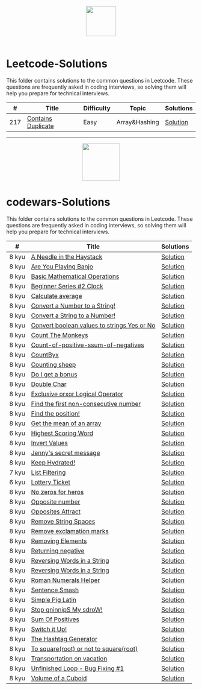 <p align="center">
  <a  href="https://leetcode.com">
    <img height=80 src="https://assets.leetcode.com/static_assets/public/webpack_bundles/images/logo-dark.e99485d9b.svg">
  </a>
  <br>
  <br>
</p>

# Leetcode-Solutions
This folder contains solutions to the common questions in Leetcode. These questions are frequently asked in coding interviews, so solving them will help you prepare for technical interviews.


|  #  |      Title     |   Difficulty   | Topic  | Solutions   |                  
|-----|----------------|--------------- |--------|-------------|
|217|[Contains Duplicate](https://leetcode.com/problems/contains-duplicate/)|Easy|Array&Hashing|[Solution](https://github.com/Azzi-Mo/Cpp-Problem-solving/blob/main/CPP_for_beginners/217Contains_Duplicate.cpp) |


------------------------------------------------------------------------------------------------------------

  <p align="center">
      <a href="https://www.codewars.com/">
          <img height=100 src="https://www.qualified.io/shared/images/codewars-black-large-24a9d355.png">
      </a>
  </p> 

# codewars-Solutions
This folder contains solutions to the common questions in Leetcode. These questions are frequently asked in coding interviews, so solving them will help you prepare for technical interviews.


|  #  |      Title     | Solutions   |                  
|-----|----------------|-------------|
|8 kyu|[A Needle in the Haystack](https://www.codewars.com/kata/56676e8fabd2d1ff3000000c/solutions/javascript)|[Solution](https://github.com/Azzi-Mo/JS-ProblemSolving/tree/main/Codewars/A%20Needle%20in%20the%20Haystack) |
|8 kyu|[Are You Playing Banjo](https://www.codewars.com/kata/53af2b8861023f1d88000832)|[Solution](https://github.com/Azzi-Mo/JS-ProblemSolving/blob/main/Codewars/A%20Needle%20in%20the%20Haystack/ANeedleintheHaystack.js) |
|8 kyu|[Basic Mathematical Operations](https://www.codewars.com/kata/57356c55867b9b7a60000bd7)|[Solution](https://github.com/Azzi-Mo/JS-ProblemSolving/blob/main/Codewars/Basic%20Mathematical%20Operations/BasicMathematicalOperations.JS) |
|8 kyu|[Beginner Series #2 Clock](https://www.codewars.com/kata/55f9bca8ecaa9eac7100004a)|[Solution](https://github.com/Azzi-Mo/JS-ProblemSolving/blob/main/Codewars/Beginner%20Series%20%232%20Clock/Beginner%20Series%20%232%20Clock.js) |
|8 kyu|[Calculate average](https://www.codewars.com/kata/57a2013acf1fa5bfc4000921)|[Solution](https://github.com/Azzi-Mo/JS-ProblemSolving/blob/main/Codewars/Calculate%20average/Calculate%20average.js) |
|8 kyu|[Convert a Number to a String!](https://www.codewars.com/kata/5265326f5fda8eb1160004c8)|[Solution](https://github.com/Azzi-Mo/JS-ProblemSolving/blob/main/Codewars/Convert%20a%20Number%20to%20a%20String!/Convert%20a%20Number%20to%20a%20String!.js) |
|8 kyu|[Convert a String to a Number!](https://www.codewars.com/kata/convert-a-string-to-a-number/discuss/python)|[Solution](https://github.com/Azzi-Mo/JS-ProblemSolving/blob/main/Codewars/Convert%20a%20String%20to%20a%20Number!/Convert%20a%20String%20to%20a%20Number!.js) |
|8 kyu|[Convert boolean values to strings Yes or No](https://www.codewars.com/kata/53369039d7ab3ac506000467/solutions/javascript)|[Solution](https://github.com/Azzi-Mo/JS-ProblemSolving/blob/main/Codewars/Convert%20boolean%20values%20to%20strings%20Yes%20or%20No/Conver9tbooleanvaluestostringsYesorNo.js) |
|8 kyu|[Count The Monkeys](https://www.codewars.com/kata/56f69d9f9400f508fb000ba7)|[Solution](https://github.com/Azzi-Mo/JS-ProblemSolving/blob/main/Codewars/Count%20The%20Monkeys/Count%20The%20Monkeys.js) |
|8 kyu|[Count-of-positive-ssum-of-negatives](https://www.codewars.com/kata/576bb71bbbcf0951d5000044)|[Solution](https://github.com/Azzi-Mo/JS-ProblemSolving/blob/main/Codewars/Count-of-positive-ssum-of-negatives/Count-of-positives-sum-of-negatives.js) |
|8 kyu|[CountByx](https://www.codewars.com/kata/5513795bd3fafb56c200049e)|[Solution](https://github.com/Azzi-Mo/JS-ProblemSolving/blob/main/Codewars/CountByx/CountByX.js) |
|8 kyu|[Counting sheep](https://www.codewars.com/kata/54edbc7200b811e956000556/train/javascript)|[Solution](https://github.com/Azzi-Mo/JS-ProblemSolving/blob/main/Codewars/Counting%20sheep/Countingsheep.js) |
|8 kyu|[Do I get a bonus](https://www.codewars.com/kata/56f6ad906b88de513f000d96)|[Solution](https://github.com/Azzi-Mo/JS-ProblemSolving/blob/main/Codewars/Do%20I%20get%20a%20bonus/Do%20I%20get%20a%20bonus.js) |
|8 kyu|[Double Char](https://www.codewars.com/kata/56f6ad906b88de513f000d96](https://www.codewars.com/kata/56b1f01c247c01db92000076/train/javascript))|[Solution](https://github.com/Azzi-Mo/JS-ProblemSolving/blob/main/Codewars/Double%20Char/DoubleChar.js) |
|8 kyu|[Exclusive orxor Logical Operator](https://www.codewars.com/kata/56f6ad906b88de513f000d96](https://www.codewars.com/kata/56fa3c5ce4d45d2a52001b3c))|[Solution](https://github.com/Azzi-Mo/JS-ProblemSolving/blob/main/Codewars/Exclusive%20orxor%20Logical%20Operator/Exclusive%20or%20xor%20Logical%20Operator.js) |
|8 kyu|[Find the first non-consecutive number](https://www.codewars.com/kata/56f6ad906b88de513f000d96](https://www.codewars.com/kata/58f8a3a27a5c28d92e000144))|[Solution](https://github.com/Azzi-Mo/JS-ProblemSolving/blob/main/Codewars/Find%20the%20first%20non-consecutive%20number/Find%20the%20first%20non-consecutive%20number.js) |
|8 kyu|[Find the position!](https://www.codewars.com/kata/5808e2006b65bff35500008f/discuss)|[Solution](https://github.com/Azzi-Mo/JS-ProblemSolving/blob/main/Codewars/Find%20the%20position/Find%20the%20position.js) |
|8 kyu|[Get the mean of an array](https://www.codewars.com/kata/563e320cee5dddcf77000158)|[Solution](https://github.com/Azzi-Mo/JS-ProblemSolving/blob/main/Codewars/Get%20the%20mean%20of%20an%20array/Get%20the%20mean%20of%20an%20array.js) |
|6 kyu|[Highest Scoring Word](https://www.codewars.com/kata/57eb8fcdf670e99d9b000272)|[Solution](https://github.com/Azzi-Mo/JS-ProblemSolving/blob/main/Codewars/Highest%20Scoring%20Word/Highest%20Scoring%20Word.js#L10) |
|8 kyu|[Invert Values](https://www.codewars.com/kata/5899dc03bc95b1bf1b0000ad/solutions/javascript)|[Solution](https://github.com/Azzi-Mo/JS-ProblemSolving/blob/main/Codewars/Invert%20Values/InvertValues.js) |
|8 kyu|[Jenny's secret message](https://www.codewars.com/kata/55225023e1be1ec8bc000390/train/javascript)|[Solution](https://github.com/Azzi-Mo/JS-ProblemSolving/blob/main/Codewars/Jenny's%20secret%20message/Jenny'ssecretmessage.js) |
|8 kyu|[Keep Hydrated!](https://www.codewars.com/kata/582cb0224e56e068d800003c)|[Solution](https://github.com/Azzi-Mo/JS-ProblemSolving/blob/main/Codewars/Keep%20Hydrated!/Keep%20Hydrated!.js) |
|7 kyu|[List Filtering](https://www.codewars.com/kata/53dbd5315a3c69eed20002dd)|[Solution](https://github.com/Azzi-Mo/JS-ProblemSolving/blob/main/Codewars/List%20Filtering/List%20Filtering.js) |
|6 kyu|[Lottery Ticket](https://www.codewars.com/kata/57f625992f4d53c24200070e/discuss)|[Solution](https://github.com/Azzi-Mo/JS-ProblemSolving/blob/main/Codewars/Lottery%20Ticket/Lottery%20Ticket.JS) |
|8 kyu|[No zeros for heros](https://www.codewars.com/kata/570a6a46455d08ff8d001002)|[Solution](https://github.com/Azzi-Mo/JS-ProblemSolving/blob/main/Codewars/No%20zeros%20for%20heros/No%20zeros%20for%20heros.js) |
|8 kyu|[Opposite number](https://www.codewars.com/kata/56dec885c54a926dcd001095)|[Solution](https://github.com/Azzi-Mo/JS-ProblemSolving/blob/main/Codewars/Opposite%20number/Oppositenumber.js) |
|8 kyu|[Opposites Attract](https://www.codewars.com/kata/555086d53eac039a2a000083)|[Solution](https://github.com/Azzi-Mo/JS-ProblemSolving/blob/main/Codewars/Opposites%20Attract/Opposites%20Attract.js) |
|8 kyu|[Remove String Spaces](https://www.codewars.com/kata/57eae20f5500ad98e50002c5/solutions/javascript)|[Solution](https://github.com/Azzi-Mo/JS-ProblemSolving/blob/main/Codewars/Remove%20String%20Spaces/RemoveStringSpaces.js) |
|8 kyu|[Remove exclamation marks](https://www.codewars.com/kata/57a0885cbb9944e24c00008e)|[Solution](https://github.com/Azzi-Mo/JS-ProblemSolving/blob/main/Codewars/Remove%20exclamation%20marks/Remove%20exclamation%20marks.js) |
|8 kyu|[Removing Elements](https://www.codewars.com/kata/5769b3802ae6f8e4890009d2)|[Solution](https://github.com/Azzi-Mo/JS-ProblemSolving/blob/main/Codewars/Removing%20Elements/Removing%20Elements.js) |
|8 kyu|[Returning negative](https://www.codewars.com/kata/55685cd7ad70877c23000102/solutions/javascript)|[Solution](https://github.com/Azzi-Mo/JS-ProblemSolving/blob/main/Codewars/Returning%20negative/Returningnegative.js) |
|8 kyu|[Reversing Words in a String](https://www.codewars.com/kata/57a55c8b72292d057b000594/train/javascript)|[Solution](https://github.com/Azzi-Mo/JS-ProblemSolving/blob/main/Codewars/Reversing%20Words%20in%20a%20String/Reversing%20Words%20in%20a%20String.js) |
|8 kyu|[Reversing Words in a String](https://www.codewars.com/kata/57a55c8b72292d057b000594/solutions/javascript)|[Solution](https://github.com/Azzi-Mo/JS-ProblemSolving/blob/main/Codewars/Reversing%20Words%20in%20a%20String/Reversing%20Words%20in%20a%20String.js) |
|6 kyu|[Roman Numerals Helper](https://www.codewars.com/kata/51b66044bce5799a7f000003)|[Solution](https://github.com/Azzi-Mo/JS-ProblemSolving/blob/main/Codewars/Roman%20Numerals%20Helper/Roman%20Numerals%20Helper.js) |
|8 kyu|[Sentence Smash](https://www.codewars.com/kata/53dc23c68a0c93699800041d)|[Solution](https://github.com/Azzi-Mo/JS-ProblemSolving/blob/main/Codewars/Sentence%20Smash/Sentence%20Smash.js) |
|6 kyu|[Simple Pig Latin](https://www.codewars.com/kata/5264d2b162488dc400000001)|[Solution](https://github.com/Azzi-Mo/JS-ProblemSolving/blob/main/Codewars/Stop%20gninnipS%20My%20sdroW!/Stop%20gninnipS%20My%20sdroW.js) |
|6 kyu|[Stop gninnipS My sdroW!](https://www.codewars.com/kata/5264d2b162488dc400000001)|[Solution](https://github.com/Azzi-Mo/JS-ProblemSolving/blob/main/Codewars/Stop%20gninnipS%20My%20sdroW!/Stop%20gninnipS%20My%20sdroW.js) |
|8 kyu|[Sum Of Positives](https://www.codewars.com/kata/5715eaedb436cf5606000381/train/javascript)|[Solution](https://github.com/Azzi-Mo/JS-ProblemSolving/blob/main/Codewars/Sum%20Of%20Positives/SumOfPositives.js) |
|8 kyu|[Switch it Up!](https://www.codewars.com/kata/5808dcb8f0ed42ae34000031)|[Solution](https://github.com/Azzi-Mo/JS-ProblemSolving/blob/main/Codewars/Switch%20it%20Up!/Switch%20it%20Up!.js) |
|8 kyu|[The Hashtag Generator](https://www.codewars.com/kata/52449b062fb80683ec000024)|[Solution](https://github.com/Azzi-Mo/JS-ProblemSolving/blob/main/Codewars/The%20Hashtag%20Generator/The%20Hashtag%20Generator.js) |
|8 kyu|[To square(root) or not to square(root)](https://www.codewars.com/kata/57f6ad55cca6e045d2000627/train/javascript)|[Solution](https://github.com/Azzi-Mo/JS-ProblemSolving/blob/main/Codewars/To%20Square%20Root%20Or%20Not%20To%20Square%20Root/ToSquareRootOrNotToSquareRoot.js) |
|8 kyu|[Transportation on vacation](https://www.codewars.com/kata/568d0dd208ee69389d000016/solutions/javascript)|[Solution](https://github.com/Azzi-Mo/JS-ProblemSolving/blob/main/Codewars/Transportation%20on%20vacation/Transportation%20on%20vacation.js) |
|8 kyu|[Unfinished Loop - Bug Fixing #1](https://www.codewars.com/kata/55c28f7304e3eaebef0000da/discuss)|[Solution](https://github.com/Azzi-Mo/JS-ProblemSolving/blob/main/Codewars/Unfinished%20Loop%20-%20Bug%20Fixing/Unfinished%20Loop%20-%20Bug%20Fixing.js) |
|8 kyu|[Volume of a Cuboid](https://www.codewars.com/kata/58261acb22be6e2ed800003a)|[Solution](https://github.com/Azzi-Mo/JS-ProblemSolving/blob/main/Codewars/Volume%20of%20a%20Cuboid/Volume%20of%20a%20Cuboid.js) |
